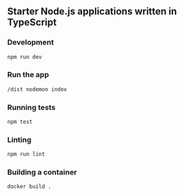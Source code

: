 ## Starter Node.js applications written in TypeScript

### Development

```bash
npm run dev
```

### Run the app

```bash
/dist nodemon index
```

### Running tests

```bash
npm test
```

### Linting

```bash
npm run lint
```

### Building a container

```bash
docker build .
```
